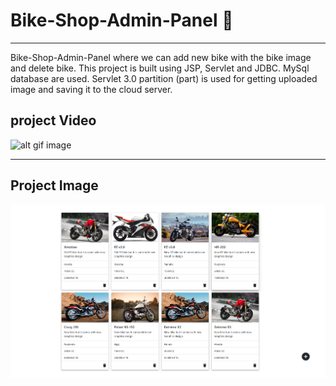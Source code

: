 # Bike-Shop-Admin-Panel 🌴

---

Bike-Shop-Admin-Panel where we can add new bike with the bike image and delete bike. This project is built using JSP, Servlet and JDBC. MySql database are used. Servlet 3.0 partition (part) is used for getting uploaded image and saving it to the cloud server.

## project Video
![alt gif image](Github/video/video.gif)

---

## Project Image
![alt project image](Github/img/img.png)
